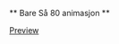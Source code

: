 ** Bare Så 80 animasjon **

[Preview](https://htmlpreview.github.io/?https://github.com/josundt/bs80-animation/blob/master/dist/index.html)
